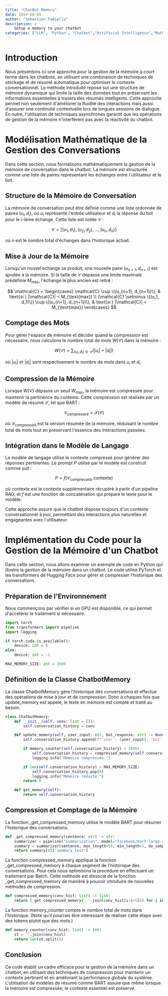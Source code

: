 ```yaml
---
title: "ChatBot Memory"
date: 2024-08-05
author: "Sebastien Tadiello"
description: >
    Setup a memory to your chatbot
categories: ["LLM", "Python", "Chatbot","Artificial Intelligence","Mathematics","NLP","Machine Learning","Memory"]
---
```


# Introduction

Nous présentons ici une approche pour la gestion de la mémoire à court terme dans les chatbots, en utilisant une combinaison de techniques de stockage et de résumé automatique pour optimiser le contexte conversationnel. La méthode introduite repose sur une structure de mémoire dynamique qui limite la taille des données tout en préservant les informations essentielles à travers des résumés intelligents. Cette approche permet non seulement d'améliorer la fluidité des interactions mais aussi d'assurer une continuité contextuelle lors de longues sessions de dialogue. En outre, l'utilisation de techniques asynchrones garantit que les opérations de gestion de la mémoire n'interfèrent pas avec la réactivité du chatbot.

# Modélisation Mathématique de la Gestion des Conversations

Dans cette section, nous formalisons mathématiquement la gestion de la mémoire de conversation dans le chatbot. La mémoire est structurée comme une liste de paires représentant les échanges entre l'utilisateur et le bot.

## Structure de la Mémoire de Conversation

La mémoire de conversation peut être définie comme une liste ordonnée de paires $(u_i, d_i)$, où $u_i$ représente l'entrée utilisateur et $d_i$ la réponse du bot pour le $i$-ième échange. Cette liste est notée $\mathcal{C}$ :

$$
\mathcal{C} = [(u_1, d_1), (u_2, d_2), \ldots, (u_n, d_n)]
$$

où $n$ est le nombre total d'échanges dans l'historique actuel.

## Mise à Jour de la Mémoire

Lorsqu'un nouvel échange se produit, une nouvelle paire $(u_{n+1}, d_{n+1})$ est ajoutée à la mémoire. Si la taille de $\mathcal{C}$ dépasse une limite maximale prédéfinie $M_{\text{max}}$, l'échange le plus ancien est retiré :

$$
\mathcal{C} = 
\begin{cases} 
\mathcal{C} \cup \{(u_{n+1}, d_{n+1})\}, & \text{si } |\mathcal{C}| < M_{\text{max}} \\
(\mathcal{C} \setminus \{(u_1, d_1)\}) \cup \{(u_{n+1}, d_{n+1})\}, & \text{si } |\mathcal{C}| = M_{\text{max}}
\end{cases}
$$

## Comptage des Mots

Pour gérer l'espace de mémoire et décider quand la compression est nécessaire, nous calculons le nombre total de mots $W(\mathcal{C})$ dans la mémoire :

$$
W(\mathcal{C}) = \sum_{(u_i, d_i) \in \mathcal{C}} (|u_i| + |d_i|)
$$

où $|u_i|$ et $|d_i|$ sont respectivement le nombre de mots dans $u_i$ et $d_i$.

## Compression de la Mémoire

Lorsque $W(\mathcal{C})$ dépasse un seuil $W_{\text{max}}$, la mémoire est compressée pour maintenir la pertinence du contexte. Cette compression est réalisée par un modèle de résumé $\mathcal{S}$, tel que BART :

$$
\mathcal{C}_{\text{compressed}} = \mathcal{S}(\mathcal{C})
$$

où $\mathcal{C}_{\text{compressed}}$ est la version résumée de la mémoire, réduisant le nombre total de mots tout en préservant l'essence des interactions passées.

## Intégration dans le Modèle de Langage

Le modèle de langage utilise le contexte compressé pour générer des réponses pertinentes. Le prompt $P$ utilisé par le modèle est construit comme suit :

$$
P = f(\mathcal{C}_{\text{compressed}}, \text{contexte})
$$

où $\text{contexte}$ est le contexte supplémentaire récupéré à partir d'un pipeline RAG, et $f$ est une fonction de concaténation qui prépare le texte pour le modèle.

Cette approche assure que le chatbot dispose toujours d'un contexte conversationnel à jour, permettant des interactions plus naturelles et engageantes avec l'utilisateur.

# Implémentation du Code pour la Gestion de la Mémoire d'un Chatbot

Dans cette section, nous allons examiner un exemple de code en Python qui illustre la gestion de la mémoire dans un chatbot. Le code utilise PyTorch et les transformers de Hugging Face pour gérer et compresser l'historique des conversations.

## Préparation de l'Environnement

Nous commençons par vérifier si un GPU est disponible, ce qui permet d'accélérer le traitement si nécessaire.

``` python
import torch
from transformers import pipeline
import logging

if torch.cuda.is_available():
    device: int = 0
else:
    device: int = -1

MAX_MEMORY_SIZE: int = 2000

```

## Définition de la Classe ChatbotMemory

La classe ChatbotMemory gère l'historique des conversations et effectue des opérations de mise à jour et de compression. Donc à chaques fois que update_memory est appelé, le texte en mémoire est compté et traité au besoin.

```python
class ChatbotMemory:
    def __init__(self, conv: list = []):
        self.conversation_history = conv

    def update_memory(self, user_input: str, bot_response: str) -> None:
        self.conversation_history.append(f"'user': {user_input}, 'bot': {bot_response}")

        if memory_counter(self.conversation_history) > 1000:
            self.conversation_history = compressed_memory(self.conversation_history)
            logging.info("Mémoire compressée.")

        if len(self.conversation_history) > MAX_MEMORY_SIZE:
            self.conversation_history.pop(0)
            logging.info("Mémoire réduite.")
        return 0

    def get_memory(self):
        return self.conversation_history
```

## Compression et Comptage de la Mémoire

La fonction _get_compressed_memory utilise le modèle BART pour résumer l'historique des conversations.

```python
def _get_compressed_memory(sentence: str) -> str:
    summarizer = pipeline("summarization", model="facebook/bart-large-cnn", device=device)
    summary = summarizer(sentence, max_length=50, min_length=5, do_sample=False)
    return summary[0]['summary_text']
```

La fonction compressed_memory applique la fonction _get_compressed_memory à chaque segment de l'historique des conversations. Pour cela nous optimisons la procédure en effectuant un traitement par Batch. Cette méthode est dissocié de la fonction _get_compressed_memory de manière à pouvoir introduire de nouvelles méthodes de compression.

```python
def compressed_memory(conv_hist: list) -> list:
    return [_get_compressed_memory(' '.join(conv_hist[i:i+5])) for i in range(0, len(conv_hist), 5)]
```

La fonction memory_counter compte le nombre total de mots dans l'historique. (Note qu'il pourrais être interessant de réaliser cette étape avec des tokens plutot que des mots.)

```python
def memory_counter(conv_hist: list) -> int:
    st = ''.join(conv_hist)
    return len(st.split())
```

## Conclusion

Ce code établit un cadre efficace pour la gestion de la mémoire dans un chatbot, en utilisant des techniques de compression pour maintenir un contexte pertinent et en améliorant la performance globale du système. L'utilisation de modèles de résumé comme BART assure que même lorsque la mémoire est compressée, le contexte essentiel est préservé.

